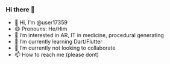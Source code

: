 ### Hi there 👋
- 👋 Hi, I’m @user17359
- 😄 Pronouns: He/Him
- 👀 I’m interested in AR, IT in medicine, procedural generating
- 🌱 I’m currently learning Dart/Flutter
- 💞️ I’m currently not looking to collaborate
- 📫 How to reach me (please dont)
